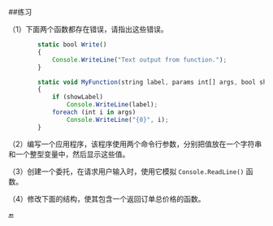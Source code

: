 ##练习

（1）下面两个函数都存在错误，请指出这些错误。

```javascript
        static bool Write()
        {
            Console.WriteLine("Text output from function.");
        }

        static void MyFunction(string label, params int[] args, bool showLabel)
        {
            if (showLabel)
                Console.WriteLine(label);
            foreach (int i in args)
                Console.WriteLine("{0}", i);
        }
```


（2）编写一个应用程序，该程序使用两个命令行参数，分别把值放在一个字符串和一个整型变量中，然后显示这些值。

（3）创建一个委托，在请求用户输入时，使用它模拟 `Console.ReadLine()` 函数。

（4）修改下面的结构，使其包含一个返回订单总价格的函数。











🔚